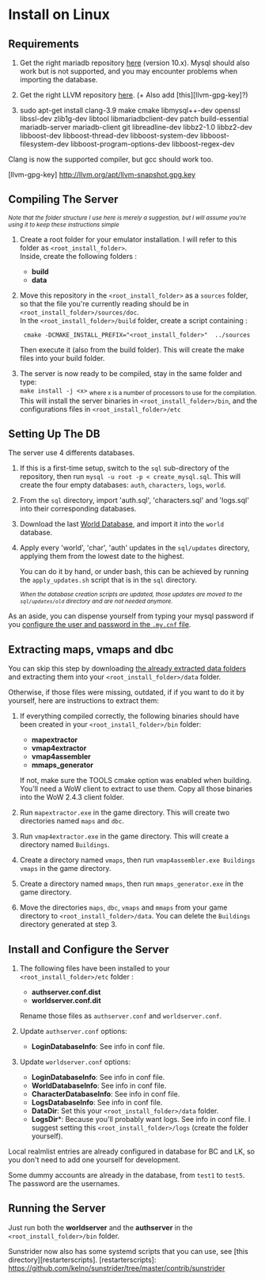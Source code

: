 # Install on Linux

<!----------------------------------------------------------------------------->
## Requirements

1. Get the right mariadb repository [here][mariadbrepository] (version 10.x). Mysql should also work but is not supported, and you may encounter problems when importing the database.

2. Get the right LLVM repository [here][llvmrepository]. (+ Also add [this][llvm-gpg-key]?)

3. sudo apt-get install clang-3.9 make cmake libmysql++-dev openssl libssl-dev zlib1g-dev libtool libmariadbclient-dev patch build-essential mariadb-server mariadb-client git libreadline-dev libbz2-1.0 libbz2-dev libboost-dev libboost-thread-dev libboost-system-dev libboost-filesystem-dev libboost-program-options-dev libboost-regex-dev

Clang is now the supported compiler, but gcc should work too.

[mariadbrepository]:
https://downloads.mariadb.org/mariadb/repositories/
[llvmrepository]:
http://apt.llvm.org/
[llvm-gpg-key]
http://llvm.org/apt/llvm-snapshot.gpg.key

<!----------------------------------------------------------------------------->
## Compiling The Server

<sub>*Note that the folder structure I use here is merely a suggestion, but I will assume you're using it to keep these instructions simple*</sub>

1. Create a root folder for your emulator installation. I will refer to this folder as `<root_install_folder>`.  
Inside, create the following folders :  
	- **build**  
	- **data** 
	
2. Move this repository in the `<root_install_folder>` as a `sources` folder, so that the file you're currently reading should be in ` <root_install_folder>/sources/doc`.  
	In the `<root_install_folder>/build` folder, create a script containing :  

		cmake -DCMAKE_INSTALL_PREFIX="<root_install_folder>"  ../sources

	Then execute it (also from the build folder). This will create the make files into your build folder.  

3. The server is now ready to be compiled, stay in the same folder and type:  
`make install -j <x>`   <sub>where x is a number of processors to use for the compilation.</sub>   
	This will install the server binaries in `<root_install_folder>/bin`, and the configurations files in `<root_install_folder>/etc`


<!----------------------------------------------------------------------------->
## Setting Up The DB

The server use 4 differents databases. 
 
1. If this is a first-time setup, switch to the `sql` sub-directory of the
   repository, then run `mysql -u root -p < create_mysql.sql`. This will create the four empty databases: `auth`, `characters`, `logs`, `world`.
2. From the `sql` directory, import 'auth.sql', 'characters.sql' and 'logs.sql' into their corresponding databases.
3. Download the last [World Database][worlddatabase], and import it into the `world` database.
4. Apply every 'world', 'char', 'auth' updates in the `sql/updates` directory,
   applying them from the lowest date to the highest.

   You can do it by hand, or under bash, this can be achieved by running the `apply_updates.sh` script that is in the `sql` directory.

   <sub>*When the database creation scripts are updated, those updates are moved to the `sql/updates/old` directory and are not needed anymore.*</sub>

As an aside, you can dispense yourself from typing your mysql password if you [configure the
user and password in the `.my.cnf` file][autologin].

[worlddatabase]:
https://github.com/kelno/sunstrider/releases
[autologin]:
http://stackoverflow.com/questions/19171021/auto-authenticate-password-in-mysql

<!----------------------------------------------------------------------------->
## Extracting maps, vmaps and dbc

You can skip this step by downloading [the already extracted data folders][githubdata] and extracting them into your `<root_install_folder>/data` folder.

Otherwise, if those files were missing, outdated, if if you want to do it by yourself, here are instructions to extract them:

1. If everything compiled correctly, the following binaries should have been created in your `<root_install_folder>/bin` folder:  

	- **mapextractor**
	- **vmap4extractor**
	- **vmap4assembler**
	- **mmaps_generator**
	
	If not, make sure the TOOLS cmake option was enabled when building.  
	You'll need a WoW client to extract to use them. Copy all those binaries into the WoW 2.4.3 client folder.
2. Run `mapextractor.exe` in the game directory. This will create two directories
  named `maps` and `dbc`.

3. Run `vmap4extractor.exe` in the game directory. This will create a directory
  named `Buildings`.

4. Create a directory named `vmaps`, then run `vmap4assembler.exe Buildings
  vmaps` in the game directory.

5. Create a directory named `mmaps`, then run `mmaps_generator.exe` in the game
  directory.

6. Move the directories `maps`, `dbc`, `vmaps` and `mmaps` from your game
  directory to `<root_install_folder>/data`. You can delete the `Buildings` directory generated at step 3.

[githubdata]:
https://github.com/kelno/sunstrider/releases

<!----------------------------------------------------------------------------->

## Install and Configure the Server

1. The following files have been installed to your `<root_install_folder>/etc` folder :
	- **authserver.conf.dist**
	- **worldserver.conf.dit**
	
	Rename those files as `authserver.conf` and `worldserver.conf`.
2. Update `authserver.conf` options:  
	- **LoginDatabaseInfo**: See info in conf file.
3. Update `worldserver.conf` options:  
	- **LoginDatabaseInfo**: See info in conf file.
	- **WorldDatabaseInfo**: See info in conf file.
	- **CharacterDatabaseInfo**: See info in conf file.
	- **LogsDatabaseInfo**: See info in conf file.
	- **DataDir**: Set this your `<root_install_folder>/data` folder.
	- **LogsDir***: Because you'll probably want logs. See info in conf file. I suggest setting this `<root_install_folder>/logs` (create the folder yourself).

Local realmlist entries are already configured in database for BC and LK, so you don't need
to add one yourself for development. 

Some dummy accounts are already in the database, from `test1` to `test5`. The
password are the usernames.

<!----------------------------------------------------------------------------->
## Running the Server

Just run both the **worldserver** and the **authserver** in the `<root_install_folder>/bin` folder.  

Sunstrider now also has some systemd scripts that you can use, see [this directory][restarterscripts].
[restarterscripts]:
https://github.com/kelno/sunstrider/tree/master/contrib/sunstrider
